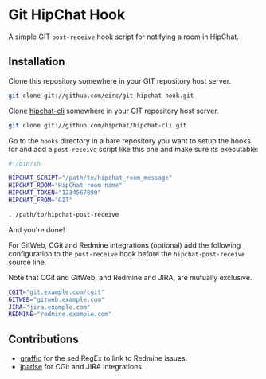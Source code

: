 # Git HipChat Hook

A simple GIT `post-receive` hook script for notifying a room in HipChat.

## Installation

Clone this repository somewhere in your GIT repository host server.

```sh
git clone git://github.com/eirc/git-hipchat-hook.git
```

Clone [hipchat-cli](https://github.com/hipchat/hipchat-cli) somewhere in your GIT repository host server.

```sh
git clone git://github.com/hipchat/hipchat-cli.git
```

Go to the `hooks` directory in a bare repository you want to setup the hooks for and add a `post-receive` script like this one and make sure its executable:

```sh
#!/bin/sh

HIPCHAT_SCRIPT="/path/to/hipchat_room_message"
HIPCHAT_ROOM="HipChat room name"
HIPCHAT_TOKEN="1234567890"
HIPCHAT_FROM="GIT"

. /path/to/hipchat-post-receive
```

And you're done!

For GitWeb, CGit and Redmine integrations (optional) add the following configuration to the `post-receive` hook before the `hipchat-post-receive` source line.

Note that CGit and GitWeb, and Redmine and JIRA, are mutually exclusive.

```sh
CGIT="git.example.com/cgit"
GITWEB="gitweb.example.com"
JIRA="jira.example.com"
REDMINE="redmine.example.com"
```

## Contributions

* [graffic](http://github.com/graffic) for the sed RegEx to link to Redmine issues.
* [jparise](http://github.com/jparise) for CGit and JIRA integrations.
